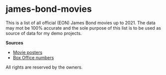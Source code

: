# james-bond-movies

This is a list of all official (EON) James Bond movies up to 2021.
The data may mot be 100% accurate and the sole purpose of this list is to be used as source of data for my demo projects.

**Sources**
* [Movie posters](https://www.movieposterdb.com)
* [Box Office numbers](https://www.007james.com/articles/box_office.php)

All rights are reserved by the owners.
